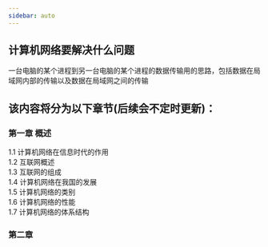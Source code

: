```yaml
---
sidebar: auto
---
```

## 计算机网络要解决什么问题
一台电脑的某个进程到另一台电脑的某个进程的数据传输用的思路，包括数据在局域网内部的传输以及数据在局域网之间的传输
## 该内容将分为以下章节(后续会不定时更新)：
### 第一章 概述
1.1  计算机网络在信息时代的作用  
1.2 互联网概述  
1.3 互联网的组成  
1.4 计算机网络在我国的发展  
1.5 计算机网络的类别  
1.6 计算机网络的性能  
1.7 计算机网络的体系结构  

### 第二章
